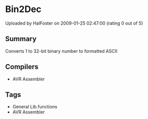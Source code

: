 # Bin2Dec

Uploaded by HalFoster on 2009-01-25 02:47:00 (rating 0 out of 5)

## Summary

Converts 1 to 32-bit binary number to formatted ASCII

## Compilers

- AVR Assembler

## Tags

- General Lib.functions
- AVR Assembler
